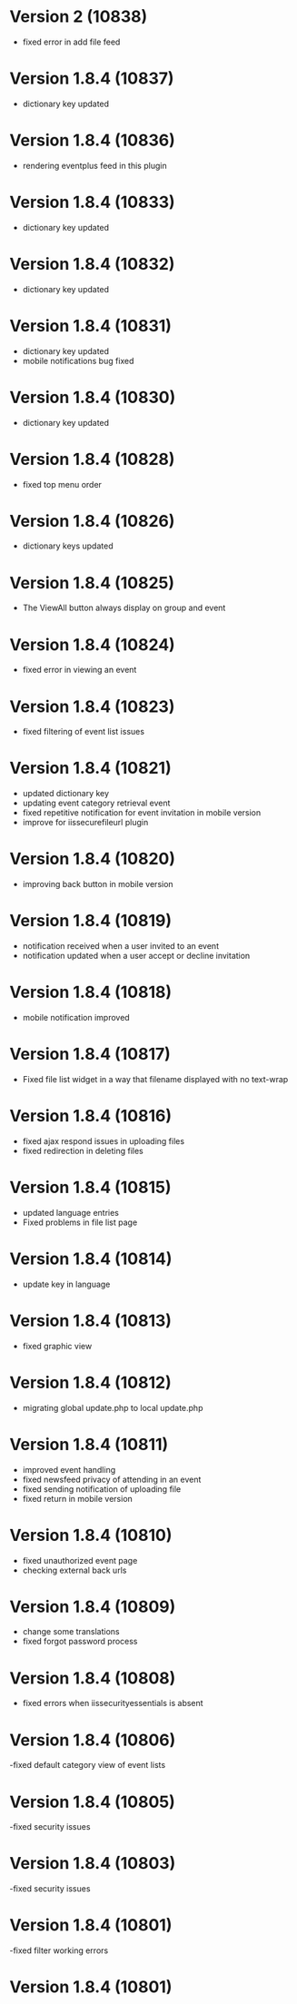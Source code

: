  # Version 2 (10838)
- fixed error in add file feed

# Version 1.8.4 (10837)
- dictionary key updated

# Version 1.8.4 (10836)
- rendering eventplus feed in this plugin
 
# Version 1.8.4 (10833)
- dictionary key updated

# Version 1.8.4 (10832)
- dictionary key updated

# Version 1.8.4 (10831)
- dictionary key updated
- mobile notifications bug fixed

# Version 1.8.4 (10830)
- dictionary key updated

# Version 1.8.4 (10828)
- fixed top menu order

# Version 1.8.4 (10826)
- dictionary keys updated

# Version 1.8.4 (10825)
- The ViewAll button always display on group and event

# Version 1.8.4 (10824)
- fixed error in viewing an event  

# Version 1.8.4 (10823)
- fixed filtering of event list issues

# Version 1.8.4 (10821)
- updated dictionary key
- updating event category retrieval event
- fixed repetitive notification for event invitation in mobile version
- improve for iissecurefileurl plugin

# Version 1.8.4 (10820)
- improving back button in mobile version

# Version 1.8.4 (10819)
- notification received when a user invited to an event
- notification updated when a user accept or decline invitation

# Version 1.8.4 (10818)
- mobile notification improved

# Version 1.8.4 (10817)
- Fixed file list widget in a way that filename displayed with no text-wrap

# Version 1.8.4 (10816)
- fixed ajax respond issues in uploading files
- fixed redirection in deleting files

# Version 1.8.4 (10815)
- updated language entries
- Fixed problems in file list page

# Version 1.8.4 (10814)
- update key in language

# Version 1.8.4 (10813)
- fixed graphic view

# Version 1.8.4 (10812)
- migrating global update.php to local update.php

# Version 1.8.4 (10811)
- improved event handling
- fixed newsfeed privacy of attending in an event
- fixed sending notification of uploading file
- fixed return in mobile version

# Version 1.8.4 (10810)
- fixed unauthorized event page
- checking external back urls

# Version 1.8.4 (10809)
- change some translations
- fixed forgot password process

# Version 1.8.4 (10808)
- fixed errors when iissecurityessentials is absent

# Version 1.8.4 (10806)
-fixed default category view of event lists

# Version 1.8.4 (10805)
-fixed security issues

# Version 1.8.4 (10803)
-fixed security issues

# Version 1.8.4 (10801)
-fixed filter working errors

# Version 1.8.4 (10801)